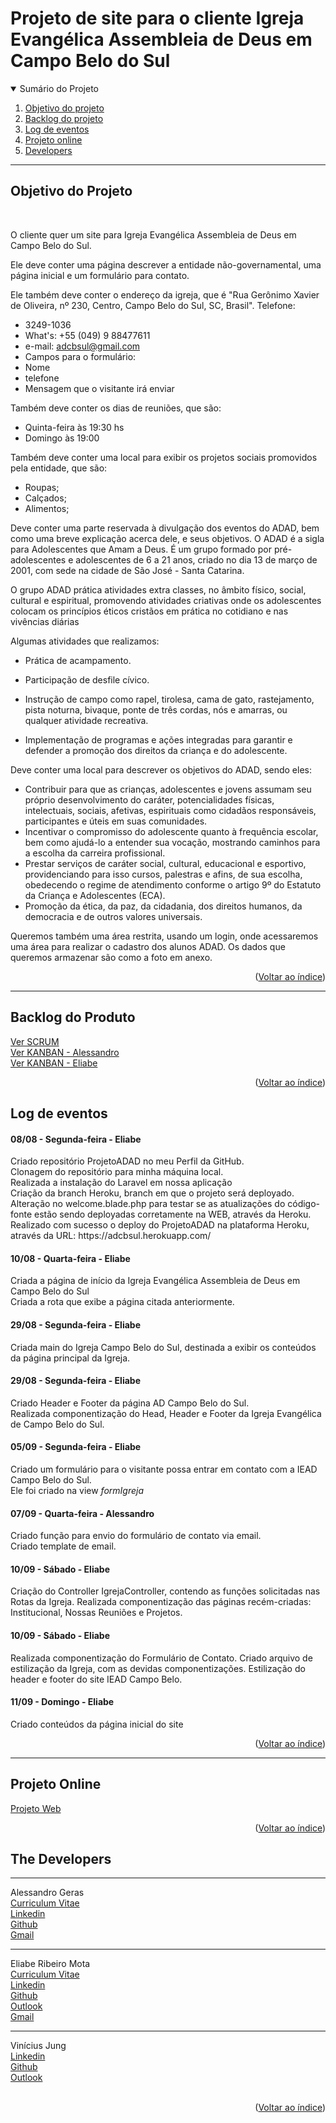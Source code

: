 # Projeto de site para o cliente Igreja Evangélica Assembleia de Deus em Campo Belo do Sul

<details open>
    <summary name="index">Sumário do Projeto</summary>
    <ol>
        <li><a href="#objetivo-do-projeto">Objetivo do projeto</a></li>
        <li><a href="#backlog-do-produto">Backlog do projeto</a></li>
        <li><a href="#log">Log de eventos</a></li>     
        <li><a href="#projeto-online">Projeto online</a></li>
        <li><a href="#developers">Developers</a>
    </ol>

</details>
 <!-- li --><!-- a href="#estrutura">Estrutura do projeto</a --><!--/li -->
 <!-- li><a href="#tecnologias">Dependências e Tecnologias usadas</a></li -->

-----

## Objetivo do Projeto

<br />

<a name="objetivo"></a>

O cliente quer um site para Igreja Evangélica Assembleia de Deus em Campo Belo do Sul.  

Ele deve conter uma página descrever a entidade não-governamental, uma página inicial e um formulário para contato.

Ele também deve conter o endereço da igreja, que é "Rua Gerônimo Xavier de Oliveira, nº 230, Centro, Campo Belo do Sul, SC, Brasil".
 Telefone:  

- 3249-1036
- What's: +55 (049) 9 88477611
- e-mail: <adcbsul@gmail.com>
- Campos para o formulário:
- Nome
- telefone
- Mensagem que o visitante irá enviar
  
Também deve conter os dias de reuniões, que são:

- Quinta-feira às 19:30 hs
- Domingo às 19:00

Também deve conter uma local para exibir os projetos sociais promovidos pela entidade, que são:

- Roupas;
- Calçados;
- Alimentos;

Deve conter uma parte reservada à divulgação dos eventos do ADAD, bem como uma breve explicação acerca dele, e seus objetivos. O ADAD é a sigla para Adolescentes que Amam a Deus. É um grupo formado por pré-adolescentes e adolescentes de 6 a 21 anos, criado no dia 13 de março de 2001, com sede na cidade de São José - Santa Catarina.

O grupo ADAD prática atividades extra classes, no âmbito físico, social, cultural e espiritual, promovendo atividades criativas onde os adolescentes colocam os princípios éticos cristãos em prática no cotidiano e nas vivências diárias

Algumas atividades que realizamos:

- Prática de acampamento.

- Participação de desfile cívico.

- Instrução de campo como rapel, tirolesa, cama de gato, rastejamento, pista noturna, bivaque, ponte de três cordas, nós e amarras, ou qualquer atividade recreativa.

- Implementação de programas e ações integradas para garantir e defender a promoção dos direitos da criança e do adolescente.

Deve conter uma local para descrever os objetivos do ADAD, sendo eles:

- Contribuir para que as crianças, adolescentes e jovens assumam seu próprio desenvolvimento do caráter, potencialidades físicas, intelectuais, sociais, afetivas, espirituais como cidadãos responsáveis, participantes e úteis em suas comunidades.
- Incentivar o compromisso do adolescente quanto à frequência escolar, bem como ajudá-lo a entender sua vocação, mostrando caminhos para a escolha da carreira profissional.
- Prestar serviços de caráter social, cultural, educacional e esportivo, providenciando para isso cursos, palestras e afins, de sua escolha, obedecendo o regime de atendimento conforme o artigo 9º do Estatuto da Criança e Adolescentes (ECA).
- Promoção da ética, da paz, da cidadania, dos direitos humanos, da democracia e de outros valores universais.

Queremos também uma área restrita, usando um login, onde acessaremos uma área para realizar o cadastro dos alunos ADAD. Os dados que queremos armazenar são como a foto em anexo.

<p align="right">(<a href="#index">Voltar ao índice</a>)</p>

-----

## Backlog do Produto

[Ver SCRUM](https://trello.com/b/Otut9SlE/projeto-adad-scrum)<br/>
<a href="https://trello.com/b/rwOTsaWS/projeto-adad-kanban">Ver KANBAN - Alessandro</a><br/>
<a href="https://trello.com/b/txmJC7si/projeto-adad-kanban-eliabe">Ver KANBAN - Eliabe</a>

<p align="right">(<a href="#index">Voltar ao índice</a>)</p>

<h2 name="log">Log de eventos</h2>
<h4>08/08 - Segunda-feira - Eliabe</h4>
Criado repositório ProjetoADAD no meu Perfil da GitHub.<br/>
Clonagem do repositório para minha máquina local.<br/>
Realizada a instalação do Laravel em nossa aplicação<br/>
Criação da branch Heroku, branch em que o projeto será deployado.<br/>
Alteração no welcome.blade.php para testar se as atualizações do código-fonte estão sendo deployadas corretamente na WEB, através da Heroku.<br/>
Realizado com sucesso o deploy do ProjetoADAD na plataforma Heroku, através da URL: https://adcbsul.herokuapp.com/

<h4>10/08 - Quarta-feira - Eliabe</h4>
Criada a página de início da Igreja Evangélica Assembleia de Deus em Campo Belo do Sul <br/>
Criada a rota que exibe a página citada anteriormente.

<h4>29/08 - Segunda-feira - Eliabe</h4>
Criada main do Igreja Campo Belo do Sul, destinada a exibir os conteúdos da página principal da Igreja.

<h4>29/08 - Segunda-feira - Eliabe</h4>
Criado Header e Footer da página AD Campo Belo do Sul.<br/>
Realizada componentização do Head, Header e Footer da Igreja Evangélica de Campo Belo do Sul.

<h4>05/09 - Segunda-feira - Eliabe </h4>
Criado um formulário para o visitante possa entrar em contato com a IEAD Campo Belo do Sul.<br/>
Ele foi criado na view <em>formIgreja</em>

<h4>07/09 - Quarta-feira - Alessandro </h4>
Criado função para envio do formulário de contato via email. <br/>
Criado template de email.

<h4> 10/09 - Sábado - Eliabe </h4>
Criação do Controller IgrejaController, contendo as funções solicitadas nas Rotas da Igreja.
Realizada componentização das páginas recém-criadas: Institucional, Nossas Reuniões e Projetos.

<h4>10/09 - Sábado - Eliabe </h4>
Realizada componentização do Formulário de Contato.
Criado arquivo de estilização da Igreja, com as devidas componentizações.
Estilização do header e footer do site IEAD Campo Belo.

<h4>11/09 - Domingo - Eliabe </h4>
Criado conteúdos da página inicial do site

<p align="right">(<a href="#index">Voltar ao índice</a>)</p>

-----

## Projeto Online

<a name="projetoWeb"></a>

[Projeto Web](https://adcbsul.herokuapp.com/)

<p align="right">(<a href="#index">Voltar ao índice</a>)</p>

## The Developers

<a name="developers"></a>

-----

Alessandro Geras <br>
[Curriculum Vitae](https://alessandrogeras.github.io/Curriculum) <br>
[Linkedin](https://www.linkedin.com/in/alessandrogeras) <br>
[Github](https://github.com/AlessandroGeras) <br>
[Gmail](mailto:alessandrogeras@gmail.com) <br>

-----

Eliabe Ribeiro Mota<br/>
[Curriculum Vitae](https://github.com/Eliabe-Ribeiro-22/Eliabe-Ribeiro-22/blob/main/README.md) <br/>
[Linkedin](https://www.linkedin.com/in/eliabe-ribeiro-mota-b9a1b7233/) <br/>
[Github](https://github.com/Eliabe-Ribeiro-22) <br/>
[Outlook](mailto:eliaberibeiro06@hotmail.com) <br/>
[Gmail](mailto:developer.eliabe06@gmail.com) <br/>

-----

Vinícius Jung <br/>
[Linkedin](https://www.linkedin.com/in/vinicius-jung) <br>
[Github](https://github.com/Vinnie-Jung) <br>
[Outlook](mailto:viniciusjung@outlook.com) <br><br>

<p align="right">(<a href="#index">Voltar ao índice</a>)</p>
